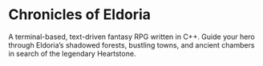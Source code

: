 # Chronicles of Eldoria

A terminal-based, text-driven fantasy RPG written in C++. Guide your hero through Eldoria’s shadowed forests, bustling towns, and ancient chambers in search of the legendary Heartstone.
